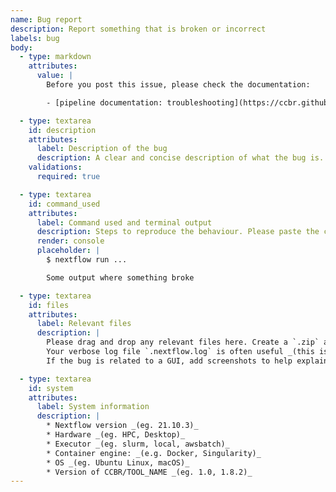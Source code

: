 ```yaml
---
name: Bug report
description: Report something that is broken or incorrect
labels: bug
body:
  - type: markdown
    attributes:
      value: |
        Before you post this issue, please check the documentation:

        - [pipeline documentation: troubleshooting](https://ccbr.github.io/CCBR_NextflowTemplate/troubleshooting/) # TODO replace CCBR_NextflowTemplate in this link with TOOL_NAME

  - type: textarea
    id: description
    attributes:
      label: Description of the bug
      description: A clear and concise description of what the bug is.
    validations:
      required: true

  - type: textarea
    id: command_used
    attributes:
      label: Command used and terminal output
      description: Steps to reproduce the behaviour. Please paste the command you used to launch the pipeline and the output from your terminal.
      render: console
      placeholder: |
        $ nextflow run ...

        Some output where something broke

  - type: textarea
    id: files
    attributes:
      label: Relevant files
      description: |
        Please drag and drop any relevant files here. Create a `.zip` archive if the extension is not allowed.
        Your verbose log file `.nextflow.log` is often useful _(this is a hidden file in the directory where you launched the pipeline)_ as well as custom Nextflow configuration files.
        If the bug is related to a GUI, add screenshots to help explain your problem.

  - type: textarea
    id: system
    attributes:
      label: System information
      description: |
        * Nextflow version _(eg. 21.10.3)_
        * Hardware _(eg. HPC, Desktop)_
        * Executor _(eg. slurm, local, awsbatch)_
        * Container engine: _(e.g. Docker, Singularity)_
        * OS _(eg. Ubuntu Linux, macOS)_
        * Version of CCBR/TOOL_NAME _(eg. 1.0, 1.8.2)_
---
```

